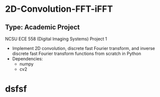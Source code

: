 # 2D-Convolution-FFT-iFFT
## Type: Academic Project
NCSU ECE 558 (Digital Imaging Systems) Project 1
  - Implement 2D convolution, discrete fast Fourier transform, and inverse discrete fast Fourier transform functions from scratch in Python
  - Dependencies:
    - numpy
    - cv2
  
# dsfsf
